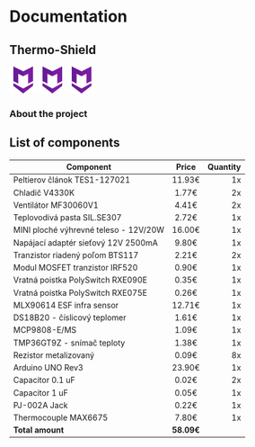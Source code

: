 # Documentation
## Thermo-Shield
![alt text](https://github.com/adam-p/markdown-here/raw/master/src/common/images/icon48.png "Logo Title Text 1") 
![alt text](https://github.com/adam-p/markdown-here/raw/master/src/common/images/icon48.png "Logo Title Text 1") 
![alt text](https://github.com/adam-p/markdown-here/raw/master/src/common/images/icon48.png "Logo Title Text 1") 

### About the project

## List of components

| Component     | Price         | Quantity |
| ------------- |:-------------:| -----:|     
| Peltierov článok TES1-127021      | 11.93€ | 1x |   
| Chladič V4330K    | 1.77€      |   2x |    
| Ventilátor MF30060V1 | 4.41€      |    2x |   
| Teplovodivá pasta SIL.SE307 | 2.72€ | 1x |
| MINI ploché výhrevné teleso - 12V/20W | 16.00€ | 1x |
| Napájací adaptér sieťový 12V 2500mA | 9.80€ | 1x |
| Tranzistor riadený poľom BTS117 | 2.21€ | 2x |
| Modul MOSFET tranzistor IRF520 | 0.90€ | 1x |
| Vratná poistka PolySwitch RXE090E | 0.35€ | 1x |
| Vratná poistka PolySwitch RXE075E | 0.26€ | 1x |
| MLX90614 ESF infra sensor | 12.71€ | 1x |
| DS18B20 - číslicový teplomer | 1.61€ | 1x |
| MCP9808-E/MS | 1.09€ | 1x |
| TMP36GT9Z - snímač teploty | 1.38€ | 1x |
| Rezistor metalizovaný | 0.09€ | 8x |
| Arduino UNO Rev3 | 23.90€ | 1x |
| Capacitor 0.1 uF | 0.02€ | 2x |
| Capacitor 1 uF | 0.05€ | 1x |
| PJ-002A Jack | 0.22€ | 1x |
| Thermocouple MAX6675 | 7.80€ | 1x |
| **Total amount** | **58.09€** | 
